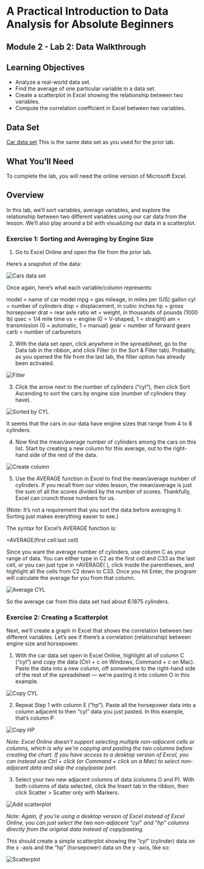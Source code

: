 # A Practical Introduction to Data Analysis for Absolute Beginners

## Module 2 - Lab 2: Data Walkthrough

## Learning Objectives

* Analyze a real-world data set.
* Find the average of one particular variable in a data set.
* Create a scatterplot in Excel showing the relationship between two variables.
* Compute the correlation coefficient in Excel between two variables.

## Data Set

[Car data set](Module%202%20Lab%20Real%20World%20Data%20-%20car%20data.xlsx)
This is the same data set as you used for the prior lab.

## What You’ll Need

To complete the lab, you will need the online version of Microsoft Excel.

## Overview

In this lab, we’ll sort variables, average variables, and explore the relationship between two different
variables using our car data from the lesson. We’ll also play around a bit with visualizing our data in a scatterplot.

### Exercise 1: Sorting and Averaging by Engine Size

1. Go to Excel Online and open the file from the prior lab.

Here’s a snapshot of the data:

![Cars data set](img/2020-06-15-14-03-15.png)

Once again, here’s what each variable/column represents:

model = name of car model
mpg = gas mileage, in miles per (US) gallon
cyl = number of cylinders
disp = displacement, in cubic inches
hp = gross horsepower
drat = rear axle ratio
wt = weight, in thousands of pounds (1000 lb)
qsec = 1/4 mile time
vs = engine (0 = V-shaped, 1 = straight)
am = transmission (0 = automatic, 1 = manual)
gear = number of forward gears
carb = number of carburetors

2. With the data set open, click anywhere in the spreadsheet, go to the Data tab in the ribbon, and click Filter (in the Sort & Filter tab). Probably, as you opened the file from the last lab, the filter option has already been activated.

![Filter](img/2020-06-16-09-28-13.png)

3. Click the arrow next to the number of cylinders (“cyl”), then click Sort Ascending to sort the cars by engine size (number of cylinders they have).

![Sorted by CYL](img/2020-06-16-09-58-52.png)

It seems that the cars in our data have engine sizes that range from 4 to 8 cylinders.

4. Now find the mean/average number of cylinders among the cars on this list. Start by creating a new column for this average, out to the right-hand side of the rest of the data.

![Create column](img/2020-06-16-10-01-35.png)

5. Use the AVERAGE function in Excel to find the mean/average number of cylinders. If you recall from our video lesson, the mean/average is just the sum of all the scores divided by the number of scores. Thankfully, Excel can crunch those numbers for us.

(Note: It’s not a requirement that you sort the data before averaging it. Sorting just makes everything easier to see.)

The syntax for Excel’s AVERAGE function is:

=AVERAGE(first cell:last cell)

Since you want the average number of cylinders, use column C as your range of data. You can either type in C2 as the first cell and C33 as the last cell, or you can just type in =AVERAGE( ), click inside the parentheses, and highlight all the cells from C2 down to C33. Once you hit Enter, the program will calculate the average for you from that column.

![Average CYL](img/2020-06-16-10-05-22.png)

So the average car from this data set had about 6.1875 cylinders.

### Exercise 2: Creating a Scatterplot

Next, we’ll create a graph in Excel that shows the correlation between two different variables. Let’s see
if there’s a correlation (relationship) between engine size and horsepower.

1. With the car data set open in Excel Online, highlight all of column C (“cyl”) and copy the data (Ctrl + c on Windows, Command + c on Mac). Paste the data into a new column, off somewhere to the right-hand side of the rest of the spreadsheet — we’re pasting it into column O in this
example.

![Copy CYL](img/2020-06-16-10-43-40.png)

2. Repeat Step 1 with column E (“hp”). Paste all the horsepower data into a column adjacent to then “cyl” data you just pasted. In this example, that’s column P.

![Copy HP](img/2020-06-16-10-46-08.png)

*Note: Excel Online doesn’t support selecting multiple non-adjacent cells or columns, which is
why we’re copying and pasting the two columns before creating the chart. If you have access to a desktop version of Excel, you can instead use Ctrl + click (or Command + click on a Mac) to select non-adjacent data and skip the copy/paste part.*

3. Select your two new adjacent columns of data (columns O and P). With both columns of data selected, click the Insert tab in the ribbon, then click Scatter > Scatter only with Markers.

![Add scatterplot](img/2020-06-16-10-49-42.png)

*Note: Again, if you’re using a desktop version of Excel instead of Excel Online, you can just select the two non-adjacent “cyl” and “hp” columns directly from the original data instead of copy/pasting.*

This should create a simple scatterplot showing the “cyl” (cylinder) data on the x -axis and the “hp” (horsepower) data on the y -axis, like so:

![Scatterplot](img/2020-06-16-10-52-26.png)
